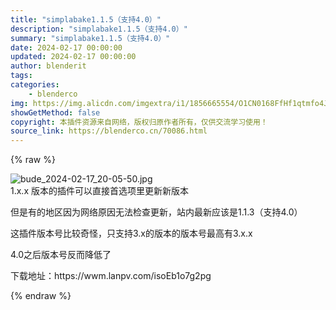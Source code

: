 ```yaml
---
title: "simplabake1.1.5（支持4.0）"
description: "simplabake1.1.5（支持4.0）"
summary: "simplabake1.1.5（支持4.0）"
date: 2024-02-17 00:00:00
updated: 2024-02-17 00:00:00
author: blenderit
tags: 
categories:
    - blenderco
img: https://img.alicdn.com/imgextra/i1/1856665554/O1CN0168FfHf1qtmfo4JB91_!!1856665554.jpg
showGetMethod: false
copyright: 本插件资源来自网络，版权归原作者所有，仅供交流学习使用！
source_link: https://blenderco.cn/70086.html
---
```


{% raw %}
<p><img src="https://img.alicdn.com/imgextra/i1/1856665554/O1CN0168FfHf1qtmfo4JB91_!!1856665554.jpg" alt="bude_2024-02-17_20-05-50.jpg"><br>
1.x.x 版本的插件可以直接首选项里更新新版本</p><p>但是有的地区因为网络原因无法检查更新，站内最新应该是1.1.3（支持4.0）</p><p>这插件版本号比较奇怪，只支持3.x的版本的版本号最高有3.x.x</p><p>4.0之后版本号反而降低了</p><p>下载地址：https://wwm.lanpv.com/isoEb1o7g2pg</p>
<div style="display: none">blenderco</div>
{% endraw %}